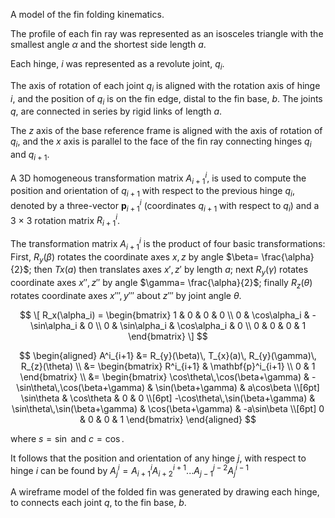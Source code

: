 
A model of the fin folding kinematics. 

The profile of each fin ray was represented as an isosceles triangle with the smallest angle $\alpha$ and the shortest side length $a$. 

Each hinge, $i$ was represented as a revolute joint, $q_i$. 

The axis of rotation of each joint $q_i$ is aligned with the rotation axis of hinge $i$, and the position of $q_i$ is on the fin edge, distal to the fin base, $b$. The joints $q$, are connected in series by rigid links of length $a$. 

The $z$ axis of the base reference frame is aligned with the axis of rotation of $q_i$, and the $x$ axis is parallel to the face of the fin ray connecting hinges $q_i$ and $q_{i+1}$. 

A 3D homogeneous transformation matrix $A^i_{i+1}$, is used to compute the position and orientation of $q_{i+1}$ with respect to the previous hinge $q_i$, denoted by a three-vector $\mathbf{p}^i_{i+1}$ (coordinates $q_{i+1}$ with respect to $q_{i}$) and a 3 × 3 rotation matrix $R^i_{i+1}$. 

The transformation matrix $A^i_{i+1}$ is the product of four basic transformations: First, $R_y(\beta)$ rotates the coordinate axes $x,z$ by angle $\beta= \frac{\alpha}{2}$; then $Tx(a)$ then translates axes $x', z'$ by length $a$; next $R_y(\gamma)$ rotates coordinate axes $x'',z''$ by angle $\gamma= \frac{\alpha}{2}$; finally $R_z(\theta)$ rotates coordinate axes $x''',y'''$ about $z'''$ by joint angle $\theta$. 

$$
\[
R_x(\alpha_i) =
\begin{bmatrix}
1 & 0 & 0 & 0 \\
0 & \cos\alpha_i & -\sin\alpha_i & 0 \\
0 & \sin\alpha_i & \cos\alpha_i & 0 \\
0 & 0 & 0 & 1
\end{bmatrix}
\]
$$

$$
\begin{aligned}
A^i_{i+1} &= R_{y}(\beta)\, T_{x}(a)\, R_{y}(\gamma)\, R_{z}(\theta) \\
&= 
\begin{bmatrix}
R^i_{i+1} & \mathbf{p}^i_{i+1} \\
0 & 1
\end{bmatrix} \\
&=
\begin{bmatrix}
\cos\theta\,\cos(\beta+\gamma) & -\sin\theta\,\cos(\beta+\gamma) & \sin(\beta+\gamma) & a\cos\beta \\[6pt]
\sin\theta & \cos\theta & 0 & 0 \\[6pt]
-\cos\theta\,\sin(\beta+\gamma) & \sin\theta\,\sin(\beta+\gamma) & \cos(\beta+\gamma) & -a\sin\beta \\[6pt]
0 & 0 & 0 & 1
\end{bmatrix}
\end{aligned}
$$


where $s=\sin$ and $c=\cos$. 

It follows that the position and orientation of any hinge $j$, with respect to hinge $i$ can be found by $A^i_{j} = A^i_{i+1} A^{i+1}_{i+2}...A^{j-2}_{j-1} A^{i-1}_{j}$

A wireframe model of the folded fin was generated by drawing each hinge, to connects each joint $q$, to the fin base, $b$.











 
